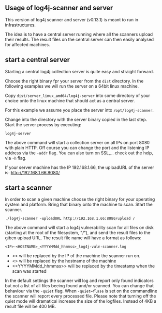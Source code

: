 ## Usage of log4j-scanner and server

This version of log4j scanner and server (v0.13.1) is meant to run in infrastructures.

The idea is to have a central server running where all the scanners upload their results.
The result files on the central server can then easily analysed for affected machines.

## start a central server

Starting a central log4j collection server is quite easy and straight forward.

Choose the right binary fpr your server from the `dist` directory. 
In the following examples we will run the server on a 64bit linux machine.

Copy `dist/server_linux_amd64/log4j-server` into some directory of your choice 
onto the linux machine that should act as a central server.

For this example we assume you place the server into `/opt/log4j-scanner`.

Change into the directory with the server binary copied in the last step.
Start the server process by executing:
```
log4j-server
```

The above command will start a collection server on all IPs on port 8080 with plain HTTP.
Off course you can change the port and the listening IP address via the `-addr` flag.
You can also turn on SSL,... check out the help, via `-h` flag.

If your server machine has the IP 192.168.1.66, the uploadURL of the server is:
http://192.168.1.66:8080/

## start a scanner

In order to scan a given machine choose the right binary for your operating system and platform.
Bring that binary onto the machine to scan.
Start the scanner.

```
./log4j-scanner -uploadURL http://192.168.1.66:8080/upload /
```

The above command will start a log4j vulnerability scan for all files on disk (starting at the root of the filesystem, "/"), and send the result files to the giben upload URL.
The result file name will have a format as follows:

`<IP>-<HOSTNAME>_<YYYYMMdd_hhmmss>_log4j-vuln-scanner.log`

- <<IP>> will be replaced by the IP of the machine the scanner run on.
- <<HOSTNAME>> will be replaced by the hostname of the machine
- <<YYYYMMdd_hhmmss>> will be replaced by the timestamp when the scan was started

In the default settings the scanner will log and report only found indicators but not a list of all files beeing found and/or scanned.
You can change that behaviour via the `-quiet` flag. When `-quiet=flase` is set on the commandline the scanner will report every processed file.
Please note that turning off the quiet mode will dramatical increase the size of the logfiles. Instead of 4KB a result file will be 400 MB.


